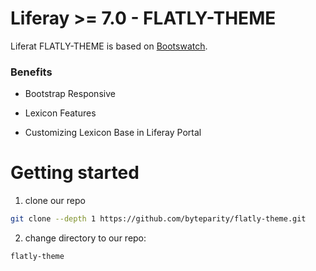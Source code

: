 # Liferay >= 7.0 - FLATLY-THEME

Liferat FLATLY-THEME is based on [Bootswatch](https://bootswatch.com/flatly/).

### Benefits

- Bootstrap Responsive

- Lexicon Features

- Customizing Lexicon Base in Liferay Portal

# Getting started

1. clone our repo
 ```bash
 git clone --depth 1 https://github.com/byteparity/flatly-theme.git
 ```
 
2. change directory to our repo:
 ```bash
 flatly-theme
 ```
 